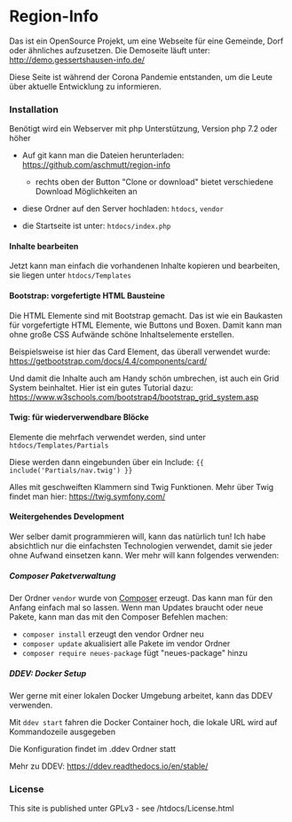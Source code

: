 # Region-Info
Das ist ein OpenSource Projekt, um eine Webseite für eine Gemeinde, Dorf oder ähnliches aufzusetzen. 
Die Demoseite läuft unter: http://demo.gessertshausen-info.de/ 

Diese Seite ist während der Corona Pandemie entstanden, um die Leute über aktuelle Entwicklung zu informieren.

### Installation

Benötigt wird ein Webserver mit php Unterstützung, Version php 7.2 oder höher

* Auf git kann man die Dateien herunterladen: https://github.com/aschmutt/region-info
  * rechts oben der Button "Clone or download" bietet verschiedene Download Möglichkeiten an

* diese Ordner auf den Server hochladen: `htdocs`, `vendor` 

* die Startseite ist unter: `htdocs/index.php`

#### Inhalte bearbeiten 

Jetzt kann man einfach die vorhandenen Inhalte kopieren und bearbeiten, sie liegen unter `htdocs/Templates` 

#### Bootstrap: vorgefertigte HTML Bausteine

Die HTML Elemente sind mit Bootstrap gemacht. Das ist wie ein Baukasten für vorgefertigte HTML Elemente, wie Buttons und Boxen. 
Damit kann man ohne große CSS Aufwände schöne Inhaltselemente erstellen. 

Beispielsweise ist hier das Card Element, das überall verwendet wurde: https://getbootstrap.com/docs/4.4/components/card/

Und damit die Inhalte auch am Handy schön umbrechen, ist auch ein Grid System beinhaltet. 
Hier ist ein gutes Tutorial dazu: https://www.w3schools.com/bootstrap4/bootstrap_grid_system.asp

#### Twig: für wiederverwendbare Blöcke

Elemente die mehrfach verwendet werden, sind unter `htdocs/Templates/Partials`  

Diese werden dann eingebunden über ein Include:
`{{ include('Partials/nav.twig') }}`

Alles mit geschweiften Klammern sind Twig Funktionen. Mehr über Twig findet man hier: https://twig.symfony.com/

#### Weitergehendes Development

Wer selber damit programmieren will, kann das natürlich tun! Ich habe absichtlich nur die einfachsten Technologien verwendet, 
damit sie jeder ohne Aufwand einsetzen kann. Wer mehr will kann folgendes verwenden: 
 
##### Composer Paketverwaltung

Der Ordner `vendor` wurde von [Composer](https://getcomposer.org/) erzeugt. Das kann man für den Anfang einfach mal so lassen. 
Wenn man Updates braucht oder neue Pakete, kann man das mit den Composer Befehlen machen: 

* `composer install` erzeugt den vendor Ordner neu
* `composer update` akualisiert alle Pakete im vendor Ordner
* `composer require neues-package` fügt "neues-package" hinzu 

##### DDEV: Docker Setup
Wer gerne mit einer lokalen Docker Umgebung arbeitet, kann das DDEV verwenden. 

Mit `ddev start` fahren die Docker Container hoch, die lokale URL wird auf Kommandozeile ausgegeben

Die Konfiguration findet im .ddev Ordner statt

Mehr zu DDEV: https://ddev.readthedocs.io/en/stable/


### License
This site is published unter GPLv3 - see /htdocs/License.html

                  
